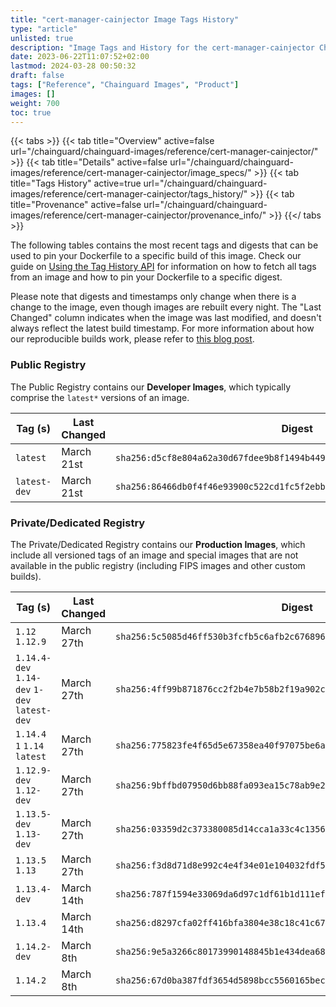 ```yaml
---
title: "cert-manager-cainjector Image Tags History"
type: "article"
unlisted: true
description: "Image Tags and History for the cert-manager-cainjector Chainguard Image"
date: 2023-06-22T11:07:52+02:00
lastmod: 2024-03-28 00:50:32
draft: false
tags: ["Reference", "Chainguard Images", "Product"]
images: []
weight: 700
toc: true
---
```


{{< tabs >}}
{{< tab title="Overview" active=false url="/chainguard/chainguard-images/reference/cert-manager-cainjector/" >}}
{{< tab title="Details" active=false url="/chainguard/chainguard-images/reference/cert-manager-cainjector/image_specs/" >}}
{{< tab title="Tags History" active=true url="/chainguard/chainguard-images/reference/cert-manager-cainjector/tags_history/" >}}
{{< tab title="Provenance" active=false url="/chainguard/chainguard-images/reference/cert-manager-cainjector/provenance_info/" >}}
{{</ tabs >}}

The following tables contains the most recent tags and digests that can be used to pin your Dockerfile to a specific build of this image. Check our guide on [Using the Tag History API](/chainguard/chainguard-images/using-the-tag-history-api/) for information on how to fetch all tags from an image and how to pin your Dockerfile to a specific digest.

Please note that digests and timestamps only change when there is a change to the image, even though images are rebuilt every night. The "Last Changed" column indicates when the image was last modified, and doesn't always reflect the latest build timestamp. For more information about how our reproducible builds work, please refer to [this blog post](https://www.chainguard.dev/unchained/reproducing-chainguards-reproducible-image-builds).

### Public Registry
The Public Registry contains our **Developer Images**, which typically comprise the `latest*` versions of an image.

| Tag (s)       | Last Changed | Digest                                                                    |
|---------------|--------------|---------------------------------------------------------------------------|
|  `latest`     | March 21st   | `sha256:d5cf8e804a62a30d67fdee9b8f1494b4490bfe0b75c1c2dae4fd424ddb4fa40f` |
|  `latest-dev` | March 21st   | `sha256:86466db0f4f46e93900c522cd1fc5f2ebbe82bc37c0985fcf7d6465ba8181d42` |


### Private/Dedicated Registry
The Private/Dedicated Registry contains our **Production Images**, which include all versioned tags of an image and special images that are not available in the public registry (including FIPS images and other custom builds).

| Tag (s)                                       | Last Changed | Digest                                                                    |
|-----------------------------------------------|--------------|---------------------------------------------------------------------------|
|  `1.12` `1.12.9`                              | March 27th   | `sha256:5c5085d46ff530b3fcfb5c6afb2c676896be32f7eec7b539eadcdb92a7eb0217` |
|  `1.14.4-dev` `1.14-dev` `1-dev` `latest-dev` | March 27th   | `sha256:4ff99b871876cc2f2b4e7b58b2f19a902cd829eedd0434b8ca625f97cd58f598` |
|  `1.14.4` `1` `1.14` `latest`                 | March 27th   | `sha256:775823fe4f65d5e67358ea40f97075be6add5aac9d7dfd260e4eb7405b3414e2` |
|  `1.12.9-dev` `1.12-dev`                      | March 27th   | `sha256:9bffbd07950d6bb88fa093ea15c78ab9e2acb08ebd5d3bd651a5f5ad0b61853e` |
|  `1.13.5-dev` `1.13-dev`                      | March 27th   | `sha256:03359d2c373380085d14cca1a33c4c13567b157c4344225cdb5ad6885b1b8fe9` |
|  `1.13.5` `1.13`                              | March 27th   | `sha256:f3d8d71d8e992c4e4f34e01e104032fdf51027d459aa84d60039817b6d853a02` |
|  `1.13.4-dev`                                 | March 14th   | `sha256:787f1594e33069da6d97c1df61b1d111effa7aef4fe2c4a7ffa45636e4d75384` |
|  `1.13.4`                                     | March 14th   | `sha256:d8297cfa02ff416bfa3804e38c18c41c677dd09db67340265b38ee611f929ff6` |
|  `1.14.2-dev`                                 | March 8th    | `sha256:9e5a3266c80173990148845b1e434dea689d5dcda41230be1557d863487fd809` |
|  `1.14.2`                                     | March 8th    | `sha256:67d0ba387fdf3654d5898bcc5560165bec76a21d76c40d84e5204f240e2d243a` |

